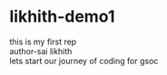 # likhith-demo1
this is my first rep
<br>
author-sai likhith
<br>
lets start our journey of coding for gsoc